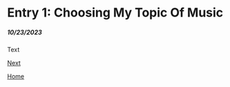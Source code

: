 # Entry 1: Choosing My Topic Of Music
##### 10/23/2023

Text

[Next](entry02.md)

[Home](../README.md)

